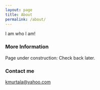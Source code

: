 ```yaml
---
layout: page
title: About
permalink: /about/
---
```


I am who I am!

### More Information

Page under construction: Check back later.

### Contact me

[kmurtala@yahoo.com](mailto:kmurtala@yahoo.com)
